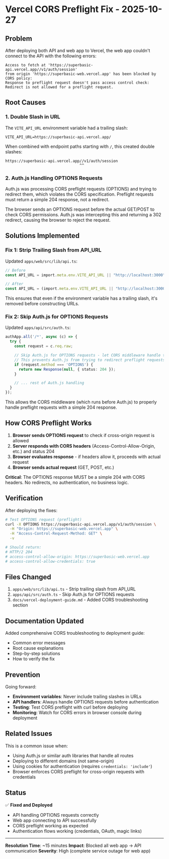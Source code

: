 # Vercel CORS Preflight Fix - 2025-10-27

## Problem

After deploying both API and web app to Vercel, the web app couldn't connect to the API with the following errors:

```
Access to fetch at 'https://superbasic-api.vercel.app//v1/auth/session' 
from origin 'https://superbasic-web.vercel.app' has been blocked by CORS policy: 
Response to preflight request doesn't pass access control check: 
Redirect is not allowed for a preflight request.
```

## Root Causes

### 1. Double Slash in URL

The `VITE_API_URL` environment variable had a trailing slash:
```
VITE_API_URL=https://superbasic-api.vercel.app/
```

When combined with endpoint paths starting with `/`, this created double slashes:
```
https://superbasic-api.vercel.app//v1/auth/session
                                 ^^
```

### 2. Auth.js Handling OPTIONS Requests

Auth.js was processing CORS preflight requests (OPTIONS) and trying to redirect them, which violates the CORS specification. Preflight requests must return a simple 204 response, not a redirect.

The browser sends an OPTIONS request before the actual GET/POST to check CORS permissions. Auth.js was intercepting this and returning a 302 redirect, causing the browser to reject the request.

## Solutions Implemented

### Fix 1: Strip Trailing Slash from API_URL

Updated `apps/web/src/lib/api.ts`:

```typescript
// Before
const API_URL = import.meta.env.VITE_API_URL || "http://localhost:3000";

// After
const API_URL = (import.meta.env.VITE_API_URL || "http://localhost:3000").replace(/\/$/, "");
```

This ensures that even if the environment variable has a trailing slash, it's removed before constructing URLs.

### Fix 2: Skip Auth.js for OPTIONS Requests

Updated `apps/api/src/auth.ts`:

```typescript
authApp.all('/*', async (c) => {
  try {
    const request = c.req.raw;

    // Skip Auth.js for OPTIONS requests - let CORS middleware handle them
    // This prevents Auth.js from trying to redirect preflight requests
    if (request.method === 'OPTIONS') {
      return new Response(null, { status: 204 });
    }

    // ... rest of Auth.js handling
  }
});
```

This allows the CORS middleware (which runs before Auth.js) to properly handle preflight requests with a simple 204 response.

## How CORS Preflight Works

1. **Browser sends OPTIONS request** to check if cross-origin request is allowed
2. **Server responds with CORS headers** (Access-Control-Allow-Origin, etc.) and status 204
3. **Browser evaluates response** - if headers allow it, proceeds with actual request
4. **Browser sends actual request** (GET, POST, etc.)

**Critical**: The OPTIONS response MUST be a simple 204 with CORS headers. No redirects, no authentication, no business logic.

## Verification

After deploying the fixes:

```bash
# Test OPTIONS request (preflight)
curl -X OPTIONS https://superbasic-api.vercel.app/v1/auth/session \
  -H "Origin: https://superbasic-web.vercel.app" \
  -H "Access-Control-Request-Method: GET" \
  -v

# Should return:
# HTTP/2 204
# access-control-allow-origin: https://superbasic-web.vercel.app
# access-control-allow-credentials: true
```

## Files Changed

1. `apps/web/src/lib/api.ts` - Strip trailing slash from API_URL
2. `apps/api/src/auth.ts` - Skip Auth.js for OPTIONS requests
3. `docs/vercel-deployment-guide.md` - Added CORS troubleshooting section

## Documentation Updated

Added comprehensive CORS troubleshooting to deployment guide:
- Common error messages
- Root cause explanations
- Step-by-step solutions
- How to verify the fix

## Prevention

Going forward:
- **Environment variables**: Never include trailing slashes in URLs
- **API handlers**: Always handle OPTIONS requests before authentication
- **Testing**: Test CORS preflight with curl before deploying
- **Monitoring**: Watch for CORS errors in browser console during deployment

## Related Issues

This is a common issue when:
- Using Auth.js or similar auth libraries that handle all routes
- Deploying to different domains (not same-origin)
- Using cookies for authentication (requires `credentials: 'include'`)
- Browser enforces CORS preflight for cross-origin requests with credentials

## Status

✅ **Fixed and Deployed**
- API handling OPTIONS requests correctly
- Web app connecting to API successfully
- CORS preflight working as expected
- Authentication flows working (credentials, OAuth, magic links)

---

**Resolution Time**: ~15 minutes
**Impact**: Blocked all web app → API communication
**Severity**: High (complete service outage for web app)
